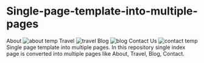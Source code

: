 # Single-page-template-into-multiple-pages
About
![about temp](https://user-images.githubusercontent.com/92078186/142156941-9f10b734-9b26-4fd9-a02a-a7fcac318769.png)
Travel
![travel](https://user-images.githubusercontent.com/92078186/142156961-216b44b2-e266-409b-932e-f4029020aa22.png)
Blog
![blog](https://user-images.githubusercontent.com/92078186/142157007-ded6af87-d731-4664-8461-1e3885648ef5.png)
Contact Us
![contact temp](https://user-images.githubusercontent.com/92078186/142157039-30e355e7-8537-4903-abdf-77afa3264d1d.png)
Single page template into multiple pages. In this repository single index page is converted into multiple pages like About, Travel, Blog, Contact.

